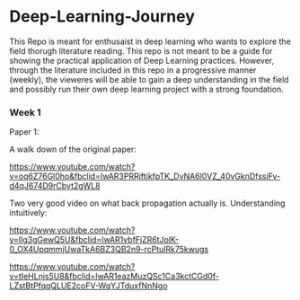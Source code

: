 # Deep-Learning-Journey

This Repo is meant for enthusaist in deep learning who wants to explore the field thorugh literature reading. This repo is not meant to be a guide for showing the practical application of Deep Learning practices. However, through the literature included in this repo in a progressive manner (weekly), the vieweres will be able to gain a deep understanding in the field and possibly run their own deep learning project with a strong foundation. 


### Week 1

Paper 1:

A walk down of the original paper:

https://www.youtube.com/watch?v=oq6Z76Gl0ho&fbclid=IwAR3PRRjftjkfpTK_DvNA6l0VZ_40vGknDfssiFv-d4qJ674D9rCbyt2gWL8

Two very good video on what back propagation actually is. Understanding intuitively:

https://www.youtube.com/watch?v=Ilg3gGewQ5U&fbclid=IwAR1vbfFjZR6tJolK-0_OX4UpqmmjUwaTkA6BZ3QB2n9-rcPtulRk75kwugs


https://www.youtube.com/watch?v=tIeHLnjs5U8&fbclid=IwAR1eazMuzQSc1Ca3kctCGd0f-LZstBtPfqqQLUE2coFV-WqYJTduxfNnNgo
